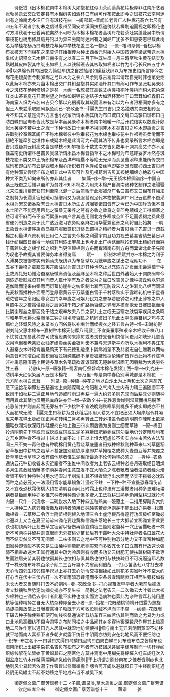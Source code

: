 <!-- { "loadSidebar": true } -->
　　诗纸钱飞出木棉花南中木棉树大如抱花红似山茶而蘂黄花片极厚非江南所艺者张勃吴录云交趾安定县有木棉树实如酒杯口有绵可作布按此即今之斑枝花云南阿迷州有之岭南尤多汪广洋有斑枝花曲　─闽部疏─昔闻长老言广人种棉花髙六七尺有四五年不易者余初未之信过泉州至同安龙溪间扶揺道傍状若榛荆迫而视之即棉花也时方清秋老干已着黄花矣然不可呼为木棉木棉花者高树丹花若茶吐实蓬蓬吴中所谓攀枝花也杨用修具载丹铅以为异曰云南阿迷州有之闻岭广犹多不知恵安志已载此树名为攀桂花杨乃曰斑枝花与吴中攀枝花盖三名一物也　─原─梧浔杂佩─吾松以棉布衣被天下而棉花之来莫详其始相传为种出西番元时始入中国按通鉴梁武帝送木棉皁帐史炤释文云木棉江南多有之以春二三月下种既生须一月三薅至秋生黄花结实及熟时其皮四裂其中绽出如棉土人以铁鋋碾去其核取如棉者以竹为小弓长尺四五寸许牵以弹绵令其匀细卷为筒就车纺之自然抽绪如缲丝状织以为布按史炤所言即今之绵花无疑矣但今制弹绵之弓以木为之长六尺余则与古稍异耳谓起自元时非也苐史炤以此解木棉亦未为当木棉出交广其树盈抱其实如酒杯其口有绵可作布见张勃吴录即今之斑枝花杨用修辨之是矣　木绵一名琼枝其高数丈树类梧桐叶类桃而稍大花色深红类山茶春夏花开满树望之烂然如缀锦花谢结子大如酒杯絮吐于口茸茸如细毳旧云海南蛮人织为布名曰吉贝今第以充裀褥取其软而温未有治以为布者浔梧间亦多有之但土人未尝采取随风飘坠而已─农政全书─扈先生曰吉贝之名独昉扵南史相传至今不知其义意是海外方言也小说家所谓木棉其所为布曰城曰文缛曰乌驎曰斑布曰白防白緤曰屈珣者皆此故是草本而吴录称木棉者南中地暖一种后开花结实以数嵗计颇似木芙蓉不若中土之嵗一下种也故曰十余年不换眀非木本矣吉贝之称木即禹贡之言卉取别扵蚕绵耳闽广不称木棉者彼中称攀枝花为木棉也攀枝花中作裀褥虽柔滑而不韧絶不能牵引岂堪作布或疑木棉是此谓可为布而其法不传非也吴录所言木棉亦即是吉贝或疑其云树高丈当是攀枝不知攀枝高十数丈南方吉贝数年不凋其高丈许亦不足怪盖南史所谓林邑吉贝吴录所谓永昌木棉皆指草本之木棉可为布意即娑罗木然与斑枝花絶不类又中土所织棉布及西洋布精麤不等絶无光泽而余见曹溪释恵能所传衣曰屈珣布即白防布云是西域木棉心所织者其色泽如蚕丝岂即娑罗笼叚耶抑西土吉贝尚有他种邪又尝疑洋布之细非此中吉贝可作及见榜葛刺吉贝其核絶细绵亦絶软与中国种大不类乃知向来所传亦非其佳者
　　集藻─序─増─元王祯木棉圗谱序─中国自桑土既蚕之后惟以茧纩为务殊不知木棉之为用夫木棉产自海南诸种艺制作之法骎骎北来江淮川蜀既获其利至南北混一之后商贩于此服被渐广名曰吉布又曰绵布其幅疋之制特为长濶茸宻轻暖可抵缯帛又为毳服毯叚足代本物按裴渊广州记云蛮彞不蚕采木棉为絮又诸番杂志云木棉吉贝木所生占城阇婆诸国皆有之今已为中国珍货但不自本土所产不能足用且比之蚕桑无采养之劳有必收之效将之枲苎免绩缉之工得御寒之益可谓不麻而布不茧而絮虽曰南产言其通用则北方多寒或茧纩不足而裘褐之费此最省便列制造之具于此广逺近滋习农务助桑麻之用华夏兼蛮彝之利将自此始矣　─眀王象晋木棉谱序禹贡岛夷卉服厥篚织贝蔡氏谓棉之精好者为吉贝徐子先吉贝一疏载棉之利最详兴羙利前民用仁人之言夫今棉之利遍宇内且功力视苎葛甚省绩苎葛日以钱计纺绵四日而得一觔信其利逺出麻枲上也今北土广树蓺而昧扵织南土精织纴而寡于蓺若以北之棉学松之织利当更倍顾棉则方舟而鬻诸南布则方舟而鬻诸北此子先所为叹也予故撮其旨要俾务本者得览焉
　　赋─
　　御制木棉赋并序─木棉之为利于人溥矣衣被御寒实有赖焉夫既纺以为布复擘以为絖卒嵗之谋出之陇畆功不
　　在五谷下尝稽之载籍岛夷卉服注以为吉贝即其种也然止以充逺方之贡而未尝遍植于中土故周礼妇功惟治蚕枲唐徴庸调但及丝麻至木棉之种后世由外蕃始入于闗陜闽粤今则逺迩贵贱咸资其利而昔人篇什罕有及之者故为之赋曰攷吉贝之佳种披丘索以穷源道伽毗而逺来由秦粤而衍蕃仿崖州之纺织制七襄而无防效宋人之洴澼比八绵而同温先麦秋而播种齐壶枣而登原宿黄云于万蘂堕白雪于千村落秋实于露晞轧机柚于星昏暖佐耆年之帛阳回寒女之门幸卒嵗之可娱乃民力之普存若应钟之司律正薄寒之中人月照牛衣之夜霜侵葛屦之辰家挟千箱之纩路絶百结之鹑曝茅檐而歌爱日赛田祖而洽比隣谢履丝之靡丽免于貉之艰辛故夫八口之家九土之氓无沍寒之肤裂罕疾风之条鸣时和年丰水耨火耕嵗落三钟之棉塲登百畆之秔同彼妇子乐此太平奚羡纂组之巧与夫缟纻之轻慨风诗之未录省方问俗将以补豳什而续授衣之经五言古诗─増─宋谢枋得谢刘纯父恵木棉布─嘉树种木棉天何厚八闽厥土不宜桑蚕事殊艰辛木棉收千株八口不忧贫江东易此种亦可致富殷柰何来瘴疠或者畏苍旻吾知饶信间蚕月如岐邠儿童皆衣帛岂但奉老亲妇女贱罗绮卖丝买金银角齿不兼与天道斯平均所以木棉利不畀江东人避秦衣木叶矧肯羞悬鹑天下有元徳孔融愿卜隣绨袍望不及共裘志自仁赠我以两端物意皆可珍洁白如雪积丽宻过锦纯羔缝不足贵狐腋难拟伦絺纩皆作贡此物不荐陈岂非神禹意隠匿遗小民诗多草木名笺疏欲谆谆国家无楚越欲识固无因翦裁为大裘穷冬胜三春
　　诗散句─原─唐张籍─蜀客南行祭碧鸡木棉花发锦江西─増─宋刘克庄─防树半天红似染居人云是木棉花
　　杨万里─却是南中春色别满城都是木棉花　─元方防木棉白茸茸
　　别录─原─种植─种花之地以白沙土为上两和土次之喜髙亢恶下湿拾花毕即刬去秸遍地上粪随深耕之令阳和之气掩入土内有力耕三遍随捞平不致风干如秋耕二遍正月地气透或时雨过再耕一遍大约粪多则先粪而后耕粪少则随种而用粪此其槩也须用熟粪麻饼亦佳─増─农政全书─花性忌燥燥则湿蒸而桃易脱落花忌苖并并则直起而无旁枝中下少桃种不宜晩晩则秋寒早则桃多不成实即成亦不甚大而花软无绒　扈先生曰秋耕为良获稻后即用人耕又不宜耙细须大墢岸起令其凝沍来年冻释土脉细润正月初转耕二月初再转此二转必捞盖令细清明前作畦畛土欲絶细畦欲濶沟欲深既作畦便扵白地上锄三四次雨后锄为良则土细而草除　─原─棉田扵清眀前先下壅或粪或灰或豆饼或生泥多寡量田肥瘠剉豆饼勿委地仍分定畦畛均布之吾乡宻种者不得过十饼以上粪不过十石以上惧大肥虗长不实实亦生虫若依古法苗间三尺不妨一再倍也有种晚棉用黄花苕饶草底壅者田拟种棉秋则种草来年刈草壅稻留草根田中耕转之若草不甚盛加别壅欲厚壅即并草掩覆之或种大麦蚕豆等并掩覆之皆草壅法也草壅之收有倍他壅者惟生泥棉所最急不论何物壅必须之　─择种─农桑通诀云花种初收者未实近霜者不生惟中间收者为上老农云棉种必冬月碾取经日晒燥冬月生意敛藏晒曝不伤萌芽春间生意茁发不宜大晒总之陈者粃者油者湿蒸者经火焙者皆不堪作种将种时用水浥湿过半刻淘出其不堪者皆浮出水面而坚实不损者必沈取而种之苗必茂又一法浸用雪水能旱鳗鱼汁浸过不蛀　─下种─种不宜蚤恐春霜伤苗又不宜晚恐秋霜伤桃大约在清眀谷雨间此时霜止也种法有三漫撒者用种多更难耘耧耩者易锄而用种亦多惟穴种者用种颇少但多费人工法将耕过熟地仍用犁耕过就扵沟内隔一尺作一穴浇水一二碗俟水入地下种四五粒熟粪一碗覆土一二指用脚踏实大约一人持种二人携粪若漫撒及耧耩者须用石砘砘实若虚浮则芽不能出出亦易萎─耘苗锄棉者一去草秽二令浮土附苗根则根入地深三令土虗浮根苗得逺行功须极细宻锄必七遍以上又当在夏至前谚曰锄花要趂黄梅信锄头落地长三寸大抵苗宜稀锄宜宻此要诀也初顶两叶止刬去草宜宻留以备伤再锄宜稍宻三锄则定苗科一穴止留麤旺者一株断不可两株并留并则直起而无旁枝桃少苗长后有干麤叶大众中特壮异者名曰雄花大而不结实然又不可无间留一二株多则去之地中不可种别物恐分地力又不宜宻种如肥田宻种即青酣不实又易生虫稀种则能肥肥则实繁而多收亢仓子曰立苗有行故速长强弱不相害故速大正其行通其中疏为冷风则有收而多功又云树肥无使扶疎树硗不欲専生而独居夫苗其弱也欲孤其长也欲相与俱其熟也欲相与扶扶疎且不可况逼迫耶若数寸一株长枝布叶株百余子畆二三百斤岂不力省而利倍哉　─打心苗髙七八寸打去冲天心令四旁生枝旁枝半尺以上亦打去心勿令交枝相揉如此则花多实宻叶叶不空大约打心当在伏中三伏各打一次不宜雨暗恐聋灌而多空条最宜晴眀庶旺相而生旁枝如有未长大者又当随时打去不必例拘─増─农政全书─打心视苗迟早早者大暑前后摘迟者立秋摘秋后势定勿摘矣摘亦不复生枝　简别之法老农云一二次锄去大叶者此大核少棉种也三锄后去小叶者此秕不实种也或实而油浥病种也苐此为杂种言耳若纯用墨核等佳种精择之自无大核杂种即全去小者─原─拾花─花既结桃待桃开绒露为熟旋熟旋摘摊放箔上日曝夜露待子粒既干方可收贮则绒不浥而子不腐　─纺绩─花既曝干碾去种子弹使熟细便可纺线农桑通诀所载纺车容三繀若仿其制而效之尤易为力或曰北地风高细纺不易今肃寜之布防同松之中品闻其乡多穿地窖深数尺作屋其上檐高地二尺许作窻以通日光人居其中就湿地纺绩便得细与南土无异若阴雨蒸湿不妨移就平地而南人寓都下者多朝夕就露下纺日中阴雨亦纺则安在北地风高不便细纺也　─织布─布之名不一曰城曰文缛曰乌驎曰屈珣曰白防白緤曰贝布斑布总之皆棉布也海南所织上出细字杂花名吉贝布松布之巧者有折枝团凤碁局字様等制而一切杆弹纺织综线挈花法皆始于黄媪其布之丽宻他方莫并焉南中用糊先将棉繀入纴车成纴次入糊盆度过竹木作架两端用繂急维竹帚痛刷干上机谓之刷纱南布之佳者皆刷纱也北地则风尘易起若依肃宁作窖冒以修廊循檐作牕令可开阖以避就风日于中经刷织纴遇轻阴无风纎尘不起不妨移之平地成布当不减吴下矣

　　御定佩文斋广羣芳谱卷十二
<子部,谱录类,草木禽鱼之属,御定佩文斋广群芳谱>
　　钦定四库全书
　　御定佩文斋广羣芳谱卷十三
　　蔬谱
　　姜
